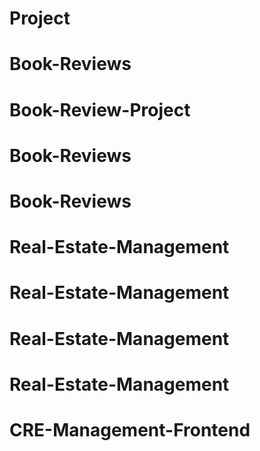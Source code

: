 # Project
# Book-Reviews
# Book-Review-Project
# Book-Reviews
# Book-Reviews
# Real-Estate-Management
# Real-Estate-Management
# Real-Estate-Management
# Real-Estate-Management
# CRE-Management-Frontend
